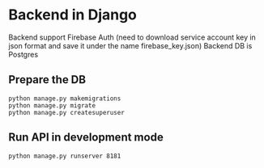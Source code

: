 # Backend in Django

Backend support Firebase Auth (need to download service account key in json format and save it under the name firebase_key.json)
Backend DB is Postgres

## Prepare the DB
```
python manage.py makemigrations
python manage.py migrate
python manage.py createsuperuser
```

## Run API in development mode
```
python manage.py runserver 8181
```
